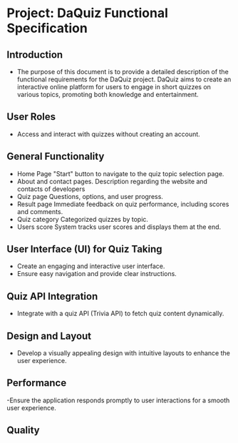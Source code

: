 # Project: DaQuiz Functional Specification
## Introduction
- The purpose of this document is to provide a detailed description of the functional requirements for the DaQuiz project.
  DaQuiz aims to create an interactive online platform for users to engage in short quizzes on various topics, promoting both knowledge and 
  entertainment.

## User Roles
- Access and interact with quizzes without creating an account.

## General Functionality
- Home Page
  "Start" button to navigate to the quiz topic selection page.
- About and contact pages.
  Description regarding the website and contacts of developers
- Quiz page
  Questions, options, and user progress.
- Result page
  Immediate feedback on quiz performance, including scores and comments.
- Quiz category
  Categorized quizzes by topic.
- Users score
  System tracks user scores and displays them at the end.

## User Interface (UI) for Quiz Taking
- Create an engaging and interactive user interface.
- Ensure easy navigation and provide clear instructions.

## Quiz API Integration
- Integrate with a quiz API (Trivia API) to fetch quiz content dynamically.

## Design and Layout
- Develop a visually appealing design with intuitive layouts to enhance the user experience.

## Performance
-Ensure the application responds promptly to user interactions for a smooth user experience.

## Quality













